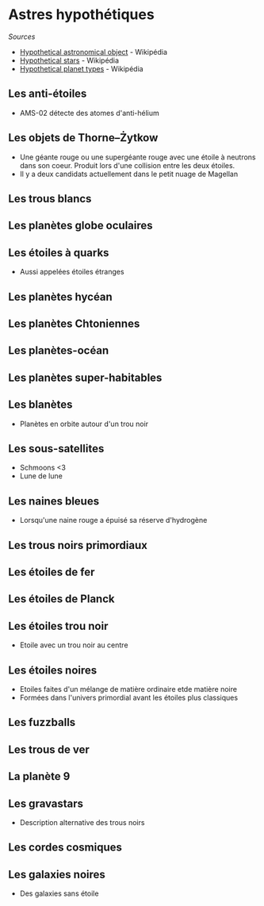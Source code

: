 # Astres hypothétiques

*Sources*

- [Hypothetical astronomical object](https://en.wikipedia.org/wiki/Hypothetical_astronomical_object) - Wikipédia
- [Hypothetical stars](https://en.wikipedia.org/wiki/Hypothetical_star) - Wikipédia
- [Hypothetical planet types](https://en.wikipedia.org/wiki/Category:Hypothetical_planet_types) - Wikipédia

## Les anti-étoiles

- AMS-02 détecte des atomes d'anti-hélium

## Les objets de Thorne–Żytkow

- Une géante rouge ou une supergéante rouge avec une étoile à neutrons dans son coeur. Produit lors d'une collision entre les deux étoiles. 
- Il y a deux candidats actuellement dans le petit nuage de Magellan

## Les trous blancs

## Les planètes globe oculaires

## Les étoiles à quarks

- Aussi appelées étoiles étranges

## Les planètes hycéan

## Les planètes Chtoniennes

## Les planètes-océan

## Les planètes super-habitables

## Les blanètes 

- Planètes en orbite autour d'un trou noir

## Les sous-satellites

- Schmoons <3
- Lune de lune

## Les naines bleues

- Lorsqu'une naine rouge a épuisé sa réserve d'hydrogène

## Les trous noirs primordiaux

## Les étoiles de fer

## Les étoiles de Planck

## Les étoiles trou noir

- Etoile avec un trou noir au centre

## Les étoiles noires 

- Etoiles faites d'un mélange de matière ordinaire etde matière noire
- Formées dans l'univers primordial avant les étoiles plus classiques

## Les fuzzballs

## Les trous de ver

## La planète 9

## Les gravastars

- Description alternative des trous noirs

## Les cordes cosmiques

## Les galaxies noires

- Des galaxies sans étoile


